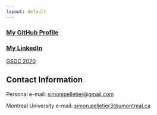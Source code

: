 ```yaml
---
layout: default
---
```


### [My GitHub Profile](https://github.com/spell00)

### [My LinkedIn](https://www.linkedin.com/in/simon-pelletier-b99991b0/)
[GSOC 2020](/pages/gsoc-2020.md)

## Contact Information
Personal e-mail: simonjpelletier@gmail.com

Montreal University e-mail: simon.pelletier3@umontreal.ca

